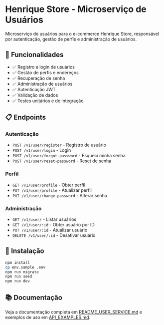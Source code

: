 # Henrique Store - Microserviço de Usuários

Microserviço de usuários para o e-commerce Henrique Store, responsável por autenticação, gestão de perfis e administração de usuários.

## 🚀 Funcionalidades

- ✅ Registro e login de usuários
- ✅ Gestão de perfis e endereços
- ✅ Recuperação de senha
- ✅ Administração de usuários
- ✅ Autenticação JWT
- ✅ Validação de dados
- ✅ Testes unitários e de integração

## 📋 Endpoints

### Autenticação
- `POST /v1/user/register` - Registro de usuário
- `POST /v1/user/login` - Login
- `POST /v1/user/forgot-password` - Esqueci minha senha
- `POST /v1/user/reset-password` - Reset de senha

### Perfil
- `GET /v1/user/profile` - Obter perfil
- `PUT /v1/user/profile` - Atualizar perfil
- `PUT /v1/user/change-password` - Alterar senha

### Administração
- `GET /v1/user/` - Listar usuários
- `GET /v1/user/:id` - Obter usuário por ID
- `PUT /v1/user/:id` - Atualizar usuário
- `DELETE /v1/user/:id` - Desativar usuário

## 🔧 Instalação

```bash
npm install
cp env.sample .env
npm run migrate
npm run seed
npm run dev
```

## 📚 Documentação

Veja a documentação completa em [README_USER_SERVICE.md](README_USER_SERVICE.md) e exemplos de uso em [API_EXAMPLES.md](API_EXAMPLES.md).